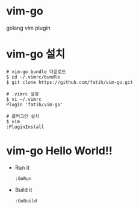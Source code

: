# vim-go
golang vim plugin 

# vim-go 설치
    
    # vim-go bundle 다운로드
    $ cd ~/.vimrc/bundle
    $ git clone https://github.com/fatih/vim-go.git
    
    # .vimrc 설정
    $ vi ~/.vimrc
    Plugin 'fatih/vim-go'
    
    # 플러그인 설치
    $ vim 
    :PluginInstall
    

# vim-go Hello World!!
 - Run it
    ```
    :GoRun
    ```

 - Build it

     ```:GoBuild```

